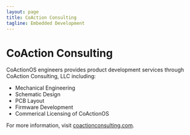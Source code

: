 ```yaml
---
layout: page
title: CoAction Consulting
tagline: Embedded Development
---
```


# CoAction Consulting

CoActionOS engineers provides product development services through CoAction Consulting,
LLC including:

- Mechanical Engineering
- Schematic Design
- PCB Layout
- Firmware Development
- Commerical Licensing of CoActionOS

For more information, visit [coactionconsulting.com](http://www.coactionconsulting.com).
